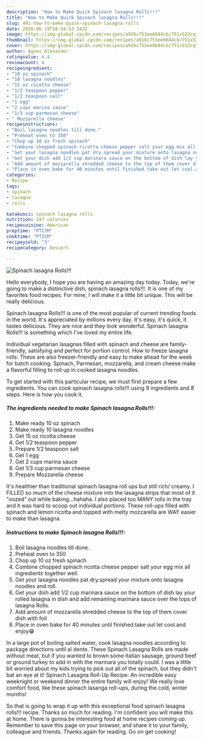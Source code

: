 ```yaml
---
description: "How to Make Quick Spinach lasagna Rolls!!!"
title: "How to Make Quick Spinach lasagna Rolls!!!"
slug: 491-how-to-make-quick-spinach-lasagna-rolls
date: 2020-06-19T18:54:53.543Z
image: https://img-global.cpcdn.com/recipes/a916c753ee0684cb/751x532cq70/spinach-lasagna-rolls-recipe-main-photo.jpg
thumbnail: https://img-global.cpcdn.com/recipes/a916c753ee0684cb/751x532cq70/spinach-lasagna-rolls-recipe-main-photo.jpg
cover: https://img-global.cpcdn.com/recipes/a916c753ee0684cb/751x532cq70/spinach-lasagna-rolls-recipe-main-photo.jpg
author: Agnes Alexander
ratingvalue: 4.4
reviewcount: 4
recipeingredient:
- "10 oz spinach"
- "10 lasagna noodles"
- "15 oz ricotta cheese"
- "1/2 teaspoon pepper"
- "1/2 teaspoon salt"
- "1 egg"
- "2 cups marina sauce"
- "1/3 cup parmesan cheese"
- " Mozzarella cheese"
recipeinstructions:
- "Boil lasagna noodles till done."
- "Preheat oven to 350"
- "Chop up 10 oz fresh spinach"
- "Combine chopped spinach ricotta cheese pepper salt your egg mix all ingredients together well."
- "Get your lasagna noodles pat dry.spread your mixture onto lasagna noodles and roll."
- "Get your dish add 1/2 cup marinara sauce on the bottom of dish lay your rolled lasagna in dish and add remaining marinara sauce over the tops of lasagna Rolls."
- "Add amount of mozzarella shredded cheese to the top of them cover dish with foil"
- "Place in oven bake for 40 minutes until finished.take out let cool.and enjoy😁"
categories:
- Recipe
tags:
- spinach
- lasagna
- rolls

katakunci: spinach lasagna rolls 
nutrition: 247 calories
recipecuisine: American
preptime: "PT17M"
cooktime: "PT31M"
recipeyield: "3"
recipecategory: Dessert

---
```



![Spinach lasagna Rolls!!!](https://img-global.cpcdn.com/recipes/a916c753ee0684cb/751x532cq70/spinach-lasagna-rolls-recipe-main-photo.jpg)

Hello everybody, I hope you are having an amazing day today. Today, we're going to make a distinctive dish, spinach lasagna rolls!!!. It is one of my favorites food recipes. For mine, I will make it a little bit unique. This will be really delicious.

Spinach lasagna Rolls!!! is one of the most popular of current trending foods in the world. It's appreciated by millions every day. It's easy, it's quick, it tastes delicious. They are nice and they look wonderful. Spinach lasagna Rolls!!! is something which I've loved my entire life.

Individual vegetarian lasagnas filled with spinach and cheese are family-friendly, satisfying and perfect for portion control. How to freeze lasagna rolls: These are also freezer-friendly and easy to make ahead for the week for batch cooking. Spinach, Parmesan, mozzarella, and cream cheese make a flavorful filling to roll up in cooked lasagna noodles.


To get started with this particular recipe, we must first prepare a few ingredients. You can cook spinach lasagna rolls!!! using 9 ingredients and 8 steps. Here is how you cook it.

<!--inarticleads1-->

##### The ingredients needed to make Spinach lasagna Rolls!!!:

1. Make ready 10 oz spinach
1. Make ready 10 lasagna noodles
1. Get 15 oz ricotta cheese
1. Get 1/2 teaspoon pepper
1. Prepare 1/2 teaspoon salt
1. Get 1 egg
1. Get 2 cups marina sauce
1. Get 1/3 cup parmesan cheese
1. Prepare  Mozzarella cheese


It&#39;s healthier than traditional spinach lasagna roll ups but still rich/ creamy. I FILLED so much of the cheese mixture into the lasagna strips that most of it &#34;oozed&#34; out while baking…hahaha. I also placed too MANY rolls in the tray and it was hard to scoop out individual portions. These roll-ups filled with spinach and lemon ricotta and topped with melty mozzarella are WAY easier to make than lasagna. 

<!--inarticleads2-->

##### Instructions to make Spinach lasagna Rolls!!!:

1. Boil lasagna noodles till done.
1. Preheat oven to 350
1. Chop up 10 oz fresh spinach
1. Combine chopped spinach ricotta cheese pepper salt your egg mix all ingredients together well.
1. Get your lasagna noodles pat dry.spread your mixture onto lasagna noodles and roll.
1. Get your dish add 1/2 cup marinara sauce on the bottom of dish lay your rolled lasagna in dish and add remaining marinara sauce over the tops of lasagna Rolls.
1. Add amount of mozzarella shredded cheese to the top of them cover dish with foil
1. Place in oven bake for 40 minutes until finished.take out let cool.and enjoy😁


In a large pot of boiling salted water, cook lasagna noodles according to package directions until al dente. These Spinach Lasagna Rolls are made without meat, but if you wanted to brown some Italian sausage, ground beef or ground turkey to add in with the marinara you totally could. I was a little bit worried about my kids trying to pick out all of the spinach, but they didn&#39;t bat an eye at it! Spinach Lasagna Roll-Up Recipe: An incredible easy weeknight or weekend dinner the entire family will enjoy! We really love comfort food, like these spinach lasanga roll-ups, during the cold, winter months! 

So that is going to wrap it up with this exceptional food spinach lasagna rolls!!! recipe. Thanks so much for reading. I'm confident you will make this at home. There is gonna be interesting food at home recipes coming up. Remember to save this page on your browser, and share it to your family, colleague and friends. Thanks again for reading. Go on get cooking!
